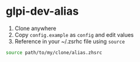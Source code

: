 # glpi-dev-alias

1. Clone anywhere
2. Copy `config.example` as `config` and edit values
3. Reference in your ~/.zsrhc file using `source`

```sh
source path/to/my/clone/alias.zhsrc
```
